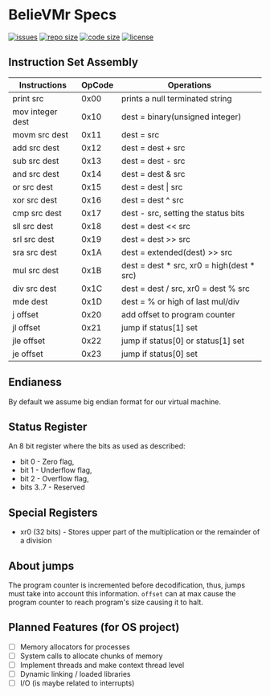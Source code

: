 # BelieVMr Specs

[![issues](https://img.shields.io/github/issues/strexicious/believmr?style=flat-square)](https://github.com/strexicious/believmr/issues)
[![repo size](https://img.shields.io/github/repo-size/strexicious/believmr?style=flat-square)](https://github.com/strexicious/believmr)
[![code size](https://img.shields.io/github/languages/code-size/strexicious/believmr?style=flat-square)](https://github.com/strexicious/believmr)
[![license](https://img.shields.io/badge/license-Unlicense-blue.svg?style=flat-square)](./LICENSE)

## Instruction Set Assembly

| Instructions     | OpCode | Operations                                |
| ---------------- | ------ | ----------------------------------------- |
| print src        | 0x00   | prints a null terminated string           |
| mov integer dest | 0x10   | dest = binary(unsigned integer)           |
| movm src dest    | 0x11   | dest = src                                |
| add src dest     | 0x12   | dest = dest + src                         |
| sub src dest     | 0x13   | dest = dest - src                         |
| and src dest     | 0x14   | dest = dest & src                         |
| or src dest      | 0x15   | dest = dest \| src                        |
| xor src dest     | 0x16   | dest = dest ^ src                         |
| cmp src dest     | 0x17   | dest - src, setting the status bits       |
| sll src dest     | 0x18   | dest = dest << src                        |
| srl src dest     | 0x19   | dest = dest >> src                        |
| sra src dest     | 0x1A   | dest = extended(dest) >> src              |
| mul src dest     | 0x1B   | dest = dest * src, xr0 = high(dest * src) |
| div src dest     | 0x1C   | dest = dest / src, xr0 = dest % src       |
| mde dest         | 0x1D   | dest = % or high of last mul/div          |
| j offset         | 0x20   | add offset to program counter             |
| jl offset        | 0x21   | jump if status[1] set                     |
| jle offset       | 0x22   | jump if status[0] or status[1] set        |
| je offset        | 0x23   | jump if status[0] set                     |

## Endianess

By default we assume big endian format for our virtual machine.

## Status Register

An 8 bit register where the bits as used as described:

- bit 0 - Zero flag,
- bit 1 - Underflow flag,
- bit 2 - Overflow flag,
- bits 3..7 - Reserved

## Special Registers

- xr0 (32 bits) - Stores upper part of the multiplication or the remainder of a division

## About jumps

The program counter is incremented before decodification, thus, jumps must take into account this information. `offset` can at max cause the program counter to reach program's size causing it to halt.

## Planned Features (for OS project)

- [ ] Memory allocators for processes
- [ ] System calls to allocate chunks of memory
- [ ] Implement threads and make context thread level
- [ ] Dynamic linking / loaded libraries
- [ ] I/O (is maybe related to interrupts)
